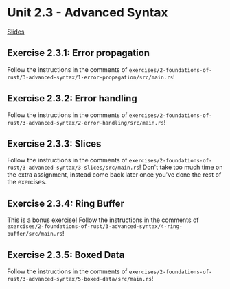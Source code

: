 # Unit 2.3 - Advanced Syntax

<a href="/slides/2_3-advanced-syntax/" target="_blank">Slides</a>

## Exercise 2.3.1: Error propagation

Follow the instructions in the comments of `exercises/2-foundations-of-rust/3-advanced-syntax/1-error-propagation/src/main.rs`!
## Exercise 2.3.2: Error handling

Follow the instructions in the comments of `exercises/2-foundations-of-rust/3-advanced-syntax/2-error-handling/src/main.rs`!
## Exercise 2.3.3: Slices

Follow the instructions in the comments of `exercises/2-foundations-of-rust/3-advanced-syntax/3-slices/src/main.rs`!
Don't take too much time on the extra assignment, instead come back later once
you've done the rest of the exercises.
## Exercise 2.3.4: Ring Buffer

This is a bonus exercise! Follow the instructions in the comments of
`exercises/2-foundations-of-rust/3-advanced-syntax/4-ring-buffer/src/main.rs`!
## Exercise 2.3.5: Boxed Data

Follow the instructions in the comments of `exercises/2-foundations-of-rust/3-advanced-syntax/5-boxed-data/src/main.rs`!
